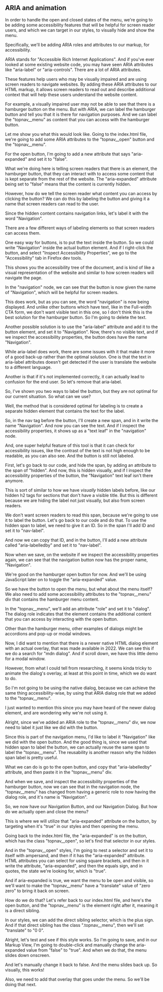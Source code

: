 ## ARIA and animation

In order to handle the open and closed states of the menu, we're going to be adding some accessibility features that will be helpful for screen reader users, and which we can target in our styles, to visually hide and show the menu.

Specifically, we'll be adding ARIA roles and attributes to our markup, for accessibility.

ARIA stands for "Accessible Rich Internet Applications". And if you've ever looked at some existing website code, you may have seen ARIA attributes like "aria-label" or "aria-controls". There are a lot of ARIA attributes.

These features help users who may be visually impaired and are using screen readers to navigate websites. By adding these ARIA attributes to our HTML markup, it allows screen readers to read out and describe additional context that will help these users understand the website content.

For example, a visually impaired user may not be able to see that there is a hamburger button on the menu. But with ARIA, we can label the hamburger button and tell you that it is there for navigation purposes. And we can label the "topnav\_\_menu" as content that you can access with the hamburger button.

Let me show you what this would look like. Going to the index.html file, we're going to add some ARIA attributes to the "topnav\_\_open" button and the "topnav\_\_menu".

For the open button, I'm going to add a new attribute that says "aria-expanded" and set it to "false".

What we're doing here is telling screen readers that there is an element, the hamburger button, that they can interact with to access some content that is kept separate from the rest of the website. The "aria-expanded" attribute being set to "false" means that the content is currently hidden.

However, how do we tell the screen reader what content you can access by clicking the button? We can do this by labeling the button and giving it a name that screen readers can read to the user.

Since the hidden content contains navigation links, let's label it with the word "Navigation".

There are a few different ways of labeling elements so that screen readers can access them.

One easy way for buttons, is to put the text inside the button. So we could write "Navigation" inside the actual button element. And if I right-click the button, and select "Inspect Accessibility Properties", we go to the "Accessibility" tab in Firefox dev tools.

This shows you the accessibility tree of the document, and is kind of like a visual representation of the website and similar to how screen readers will navigate the page.

In the "navigation" node, we can see that the button is now given the name of "Navigation", which will be helpful for screen readers.

This does work, but as you can see, the word "navigation" is now being displayed. And unlike other buttons which have text, like in the Full-width CTA form, we don't want visible text in this one, so I don't think this is the best solution for the hamburger button. So I'm going to delete the text.

Another possible solution is to use the "aria-label" attribute and add it to the button element, and set it to "Navigation". Now, there's no visible text, and if we inspect the accessibility properties, the button does have the name "Navigation".

While aria-label does work, there are some issues with it that make it more of a good back-up rather than the optimal solution. One is that the text in aria-label attributes doesn't get detected if the user is translate the website to a different language.

Another is that if it's not implemented correctly, it can actually lead to confusion for the end user. So let's remove that aria-label.

So, I've shown you two ways to label the button, but they are not optimal for our current situation. So what can we use?

Well, the method that is considered optimal for labeling is to create a separate hidden element that contains the text for the label.

So, in the nav tag before the button, I'll create a new span, and in it write the name "Navigation". And now you can see the text. And if I inspect the accessibility properties, it shows up as a "text leaf" in the "navigation" node.

And, one super helpful feature of this tool is that it can check for accessibility issues, like the contrast of the text is not high enough to be readable, as you can also see. And the button is still not labeled.

First, let's go back to our code, and hide the span, by adding an attribute to the span of "hidden". And now, this is hidden visually, and if I inspect the accessibility properties of the button, the "Navigation" text leaf isn't there anymore.

This is sort of similar to how we have _visually_ hidden labels before, like our hidden h2 tags for sections that don't have a visible title. But this is different because we are hiding the label not just visually, but also from screen readers.

We don't want screen readers to read this span, because we're going to use it to label the button. Let's go back to our code and do that. To use the hidden span to label, we need to give it an ID. So in the span I'll add ID and set it to "nav-label".

And now we can copy that ID, and in the button, I'll add a new attribute called "aria-labelledby" and set it to "nav-label".

Now when we save, on the website if we inspect the accessibility properties again, we can see that the navigation button now has the proper name, "Navigation".

We're good on the hamburger open button for now. And we'll be using JavaScript later on to toggle the "aria-expanded" value.

So we have the button to open the menu, but what about the menu itself? We also need to add some accessibility attributes to the "topnav\_\_menu" div that contains the hamburger menu content.

In the "topnav\_\_menu", we'll add an attribute "role" and set it to "dialog". The dialog role indicates that the element contains the additional content that you can access by interacting with the open button.

Other than the hamburger menu, other examples of dialogs might be accordions and pop-up or modal windows.

Now, I did want to mention that there is a newer native HTML dialog element with an actual overlay, that was made available in 2022. We can see this if we do a search for "mdn dialog". And if scroll down, we have this little demo for a modal window.

However, from what I could tell from researching, it seems kinda tricky to animate the dialog's overlay, at least at this point in time, which we do want to do.

So I'm not going to be using the native dialog, because we can achieve the same thing accessibility-wise, by using that ARIA dialog role that we added to the "topnav\_\_menu".

I just wanted to mention this since you may have heard of the newer dialog element, and are wondering why we're not using it.

Alright, since we've added an ARIA role to the "topnav\_\_menu" div, we now need to label it just like we did with the button.

Since this is part of the navigation menu, I'd like to label it "Navigation" like we did with the open button. And the good thing is, since we used that hidden span to label the button, we can actually reuse the same span to label the "topnav\_\_menu". The reusability is another reason why the hidden span label is pretty useful.

What we can do is go to the open button, and copy that "aria-labelledby" attribute, and then paste it in the "topnav\_\_menu" div.

And when we save, and inspect the accessibility properties of the hamburger button, now we can see that in the navigation node, the "topnav\_\_menu" has changed from having a generic role to now having the dialog role, and it's name is "Navigation".

So, we now have our Navigation Button, and our Navigation Dialog. But how do we actually open and close the menu?

This is where we will utilize that "aria-expanded" attribute on the button, by targeting when it's "true" in our styles and then opening the menu.

Going back to the index.html file, the "aria-expanded" is on the button, which has the class "topnav\_\_open", so let's find that selector in our styles.

And in the "topnav\_\_open" styles, I'm going to nest a selector and set it to itself with ampersand, and then if it has the "aria-expanded" attribute. HTML attributes you can select for using square brackets, and then in it write the attribute, "aria-expanded", and then the equals sign, and in quotes, the state we're looking for, which is "true".

And if aria-expanded is true, we want the menu to be open and visible, so we'll want to make the "topnav\_\_menu" have a "translate" value of "zero zero" to bring it back on screen.

How do we do that? Let's refer back to our index.html file, and here's the open button, and the "topnav\_\_menu" is the element right after it, meaning it is a direct sibling.

In our styles, we can add the direct sibling selector, which is the plus sign. And if that direct sibling has the class ".topnav\_\_menu", then we'll set "translate" to "0 0".

Alright, let's test and see if this style works. So I'm going to save, and in our Markup View, I'm going to double-click and manually change the aria-expanded value from "false" to "true". And when we do that, the menu slides down onscreen.

And let's manually change it back to false. And the menu slides back up. So visually, this works!

Also, we need to add that overlay that goes under the menu. So we'll be doing that next.
